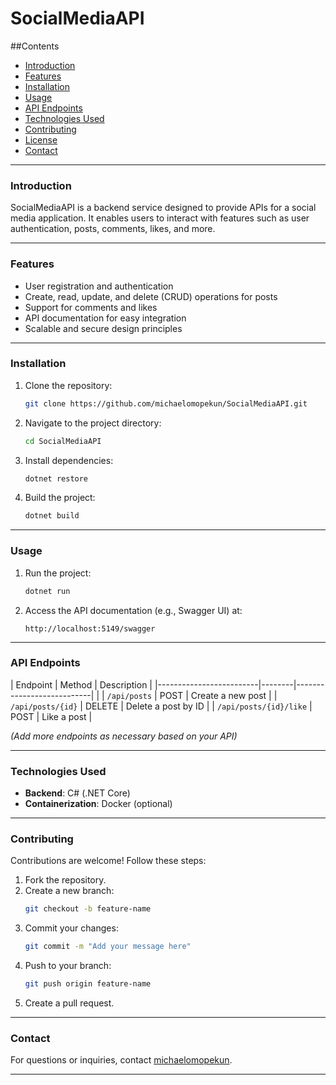 
# SocialMediaAPI

##Contents
- [Introduction](#introduction)
- [Features](#features)
- [Installation](#installation)
- [Usage](#usage)
- [API Endpoints](#api-endpoints)
- [Technologies Used](#technologies-used)
- [Contributing](#contributing)
- [License](#license)
- [Contact](#contact)

---

### Introduction
SocialMediaAPI is a backend service designed to provide APIs for a social media application. It enables users to interact with features such as user authentication, posts, comments, likes, and more.

---

### Features
- User registration and authentication
- Create, read, update, and delete (CRUD) operations for posts
- Support for comments and likes
- API documentation for easy integration
- Scalable and secure design principles

---

### Installation
1. Clone the repository:
   ```bash
   git clone https://github.com/michaelomopekun/SocialMediaAPI.git
   ```
2. Navigate to the project directory:
   ```bash
   cd SocialMediaAPI
   ```
3. Install dependencies:
   ```bash
   dotnet restore
   ```
4. Build the project:
   ```bash
   dotnet build
   ```

---

### Usage
1. Run the project:
   ```bash
   dotnet run
   ```
2. Access the API documentation (e.g., Swagger UI) at:
   ```
   http://localhost:5149/swagger
   ```

---

### API Endpoints
| Endpoint                | Method | Description               |
|-------------------------|--------|---------------------------|   |
| `/api/posts`            | POST   | Create a new post         |
| `/api/posts/{id}`       | DELETE | Delete a post by ID       |
| `/api/posts/{id}/like`  | POST   | Like a post               |

_(Add more endpoints as necessary based on your API)_

---

### Technologies Used
- **Backend**: C# (.NET Core)
- **Containerization**: Docker (optional)

---

### Contributing
Contributions are welcome! Follow these steps:
1. Fork the repository.
2. Create a new branch:
   ```bash
   git checkout -b feature-name
   ```
3. Commit your changes:
   ```bash
   git commit -m "Add your message here"
   ```
4. Push to your branch:
   ```bash
   git push origin feature-name
   ```
5. Create a pull request.

---

### Contact
For questions or inquiries, contact [michaelomopekun](https://www.linkedin.com/in/michael-omopekun-6308b6281/).

---
